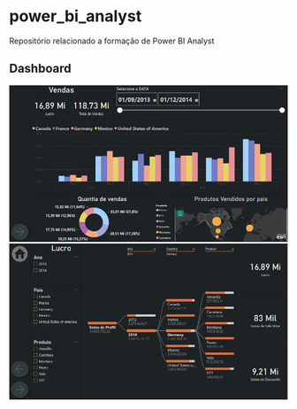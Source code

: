 # power_bi_analyst

Repositório relacionado a formação de Power BI Analyst

## Dashboard

<img src="/assets/dashboard1.png">
<img src="/assets/dashboard2.png">